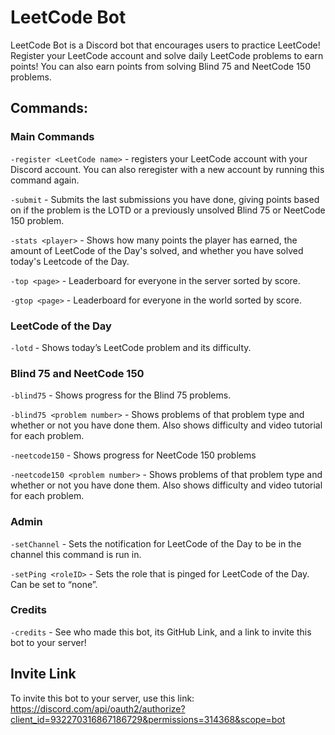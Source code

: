 # LeetCode Bot

LeetCode Bot is a Discord bot that encourages users to practice LeetCode! Register your LeetCode account and solve daily LeetCode problems to earn points! You can also earn points from solving Blind 75 and NeetCode 150 problems.

## Commands:

### Main Commands

`-register <LeetCode name>`  - registers your LeetCode account with your Discord account. You can also reregister with a new account by running this command again.

`-submit` - Submits the last submissions you have done, giving points based on if the problem is the LOTD or a previously unsolved Blind 75 or NeetCode 150 problem.

`-stats <player>` - Shows how many points the player has earned, the amount of LeetCode of the Day's solved, and whether you have solved today's Leetcode of the Day.

`-top <page>` - Leaderboard for everyone in the server sorted by score.

`-gtop <page>` - Leaderboard for everyone in the world sorted by score.

### LeetCode of the Day

`-lotd` - Shows today’s LeetCode problem and its difficulty.

### Blind 75 and NeetCode 150

`-blind75` - Shows progress for the Blind 75 problems.

`-blind75 <problem number>` - Shows problems of that problem type and whether or not you have done them. Also shows difficulty and video tutorial for each problem.

`-neetcode150` - Shows progress for NeetCode 150 problems

`-neetcode150 <problem number>` - Shows problems of that problem type and whether or not you have done them. Also shows difficulty and video tutorial for each problem.

### Admin

`-setChannel` - Sets the notification for LeetCode of the Day to be in the channel this command is run in.

`-setPing <roleID>` - Sets the role that is pinged for LeetCode of the Day. Can be set to “none”.

### Credits

`-credits` - See who made this bot, its GitHub Link, and a link to invite this bot to your server!

## Invite Link
To invite this bot to your server, use this link: https://discord.com/api/oauth2/authorize?client_id=932270316867186729&permissions=314368&scope=bot


